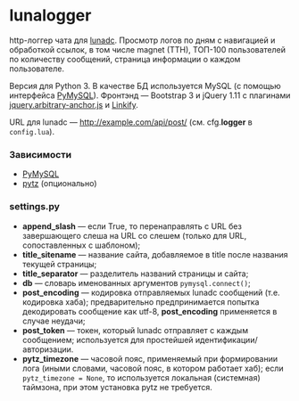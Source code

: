 lunalogger
==========

http-логгер чата для [lunadc](https://github.com/un-def/lunadc). Просмотр логов по дням с навигацией и обработкой ссылок, в том числе magnet (TTH), ТОП-100 пользователей по количеству сообщений, страница информации о каждом пользователе.

Версия для Python 3. В качестве БД используется MySQL (с помощью интерфейса [PyMySQL](https://github.com/PyMySQL/PyMySQL)). Фронтэнд — Bootstrap 3 и jQuery 1.11 с плагинами [jquery.arbitrary-anchor.js](https://github.com/briangonzalez/jquery.arbitrary-anchor.js) и [Linkify](https://github.com/SoapBox/jQuery-linkify).

URL для lunadc — http://example.com/api/post/ (см. cfg.**logger** в ```config.lua```).

### Зависимости
* [PyMySQL](https://github.com/PyMySQL/PyMySQL)
* [pytz](http://pytz.sourceforge.net/) (опционально)

### settings.py
* **append_slash** — если True, то перенаправлять с URL без завершающего слеша на URL со слешем (только для URL, сопоставленных с шаблоном);
* **title_sitename** — название сайта, добавляемое в title после названия текущей страницы;
* **title_separator** — разделитель названий страницы и сайта;
* **db** — словарь именованных аргументов ```pymysql.connect()```;
* **post_encoding** — кодировка отправляемых lunadc сообщений (т.е. кодировка хаба); предварительно предпринимается попытка декодировать сообщение как utf-8, **post_encoding** применяется в  случае неудачи;
* **post_token** — токен, который lunadc отправляет с каждым сообщением; используется для простейшей идентификации/авторизации.
* **pytz_timezone** — часовой пояс, применяемый при формировании лога (иными словами, часовой пояс, в котором работает хаб); если ```pytz_timezone = None```, то используется локальная (системная) таймзона, при этом установка pytz не требуется.
